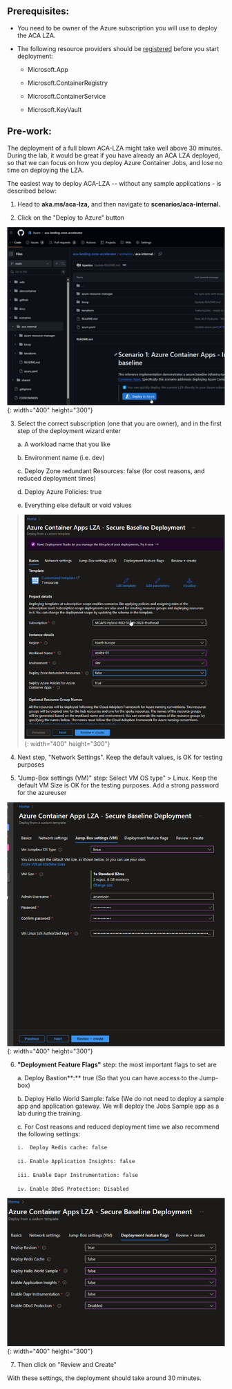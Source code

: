## Prerequisites: 
-   You need to be owner of the Azure subscription you will use to deploy the ACA LZA.

-   The following resource providers should be     [registered](https://learn.microsoft.com/el-gr/azure/azure-resource-manager/management/resource-providers-and-types#register-resource-provider)
    before you start deployment:

    -   Microsoft.App

    -   Microsoft.ContainerRegistry

    -   Microsoft.ContainerService

    -   Microsoft.KeyVault

## Pre-work:

The deployment of a full blown ACA-LZA might take well above 30 minutes.
During the lab, it would be great if you have already an ACA LZA deployed, so that we can focus on how you deploy Azure Container Jobs, and lose no time on deploying the LZA.

The easiest way to deploy ACA-LZA -- without any sample applications - is described below:

1.  Head to **aka.ms/aca-lza,** and then navigate to     **scenarios/aca-internal.**

2.  Click on the "Deploy to Azure" button

![A screenshot of a computer Description automatically generated](./media/image1.png){: width="400" height="300"}

3.  Select the correct subscription (one that you are owner), and in the first step of the deployment wizard enter

    a.  A workload name that you like

    b.  Environment name (i.e. dev)

    c.  Deploy Zone redundant Resources: false (for cost reasons, and reduced deployment times)

    d.  Deploy Azure Policies: true

    e.  Everything else default or void values

> ![A screenshot of a computer Description automatically generated](./media/image2.png){: width="400" height="300"}

4.  Next step, "Network Settings". Keep the default values, is OK for testing purposes

5.  "Jump-Box settings (VM)" step: Select VM OS type" \> Linux. Keep the default VM Size is OK for the testing purposes. Add a strong password for the azureuser

![A screenshot of a computer Description automatically generated](./media/image3.png){: width="400" height="300"}

6.  **"Deployment Feature Flags"** step: the most important flags to set are

    a.  Deploy Bastion**:** true (So that you can have access to the Jump-box)

    b.  Deploy Hello World Sample: false (We do not need to deploy a sample app and application gateway. We will deploy the Jobs Sample app as a lab during the training.

    c.  For Cost reasons and reduced deployment time we also recommend the following settings:

        i.  Deploy Redis cache: false

        ii. Enable Application Insights: false

        iii. Enable Dapr Instrumentation: false

        iv. Enable DDoS Protection: Disabled

![A screenshot of a computer Description automatically generated](./media/image4.png){: width="400" height="300"}


7.  Then click on "Review and Create"

With these settings, the deployment should take around 30 minutes.
